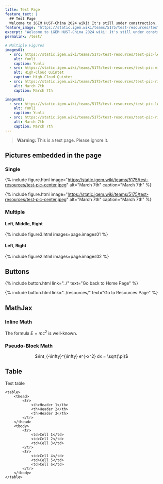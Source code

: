 ```yaml
---
title: Test Page
feature_text: |
  ## Test Page
  Welcome to iGEM HUST-China 2024 wiki! It's still under construction. Please stay tuned for more information.
feature_image: "https://static.igem.wiki/teams/5175/test-resources/test-image-1300x400.jpg"
excerpt: "Welcome to iGEM HUST-China 2024 wiki! It's still under construction. Please stay tuned for more information."
permalink: /test/

# Multiple Figures
images01:
  - src: https://static.igem.wiki/teams/5175/test-resources/test-pic-left.jpeg
    alt: Yunli
    caption: Yunli
  - src: https://static.igem.wiki/teams/5175/test-resources/test-pic-middle.jpeg
    alt: High-Cloud Quintet
    caption: High-Cloud Quintet
  - src: https://static.igem.wiki/teams/5175/test-resources/test-pic-right.jpeg
    alt: March 7th
    caption: March 7th

images02:
  - src: https://static.igem.wiki/teams/5175/test-resources/test-pic-left.jpeg
    alt: Yunli
    caption: Yunli
  - src: https://static.igem.wiki/teams/5175/test-resources/test-pic-right.jpeg
    alt: March 7th
    caption: March 7th
---
```


> **Warning:** This is a test page. Please ignore it.

## Pictures embedded in the page

### Single

{% include figure.html image="https://static.igem.wiki/teams/5175/test-resources/test-pic-center.jpeg" alt="March 7th" caption="March 7th" %}

{% include figure.html image="https://static.igem.wiki/teams/5175/test-resources/test-pic-center.jpeg" alt="March 7th" caption="March 7th" %}

### Multiple

#### Left, Middle, Right

{% include figure3.html images=page.images01 %}

#### Left, Right

{% include figure2.html images=page.images02 %}

## Buttons

{% include button.html link="../" text="Go back to Home Page" %}

{% include button.html link="../resources/" text="Go to Resources Page" %}

## MathJax

### Inline Math

The formula $E=mc^2$ is well-known.

### Pseudo-Block Math

<center>$\int_{-\infty}^{\infty} e^{-x^2} dx = \sqrt{\pi}$</center>

## Table

<div class="table-parent">
  <tb class="table-container">
    <figcaption class="caption">Test table</figcaption>

    <table>
        <thead>
            <tr>
                <th>Header 1</th>
                <th>Header 2</th>
                <th>Header 3</th>
            </tr>
        </thead>
        <tbody>
            <tr>
                <td>Cell 1</td>
                <td>Cell 2</td>
                <td>Cell 3</td>
            </tr>
            <tr>
                <td>Cell 4</td>
                <td>Cell 5</td>
                <td>Cell 6</td>
            </tr>
        </tbody>
    </table>
  </tb>
</div>
